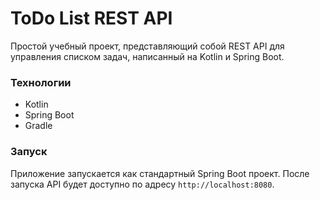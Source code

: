 
# ToDo List REST API

Простой учебный проект, представляющий собой REST API для управления списком задач, написанный на Kotlin и Spring Boot.

### Технологии
* Kotlin
* Spring Boot
* Gradle

### Запуск
Приложение запускается как стандартный Spring Boot проект. После запуска API будет доступно по адресу `http://localhost:8080`.
